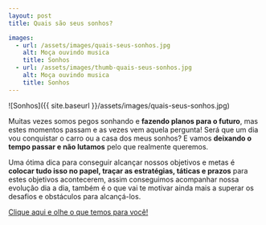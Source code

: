 ```yaml
---
layout: post
title: Quais são seus sonhos?

images: 
  - url: /assets/images/quais-seus-sonhos.jpg
    alt: Moça ouvindo musica
    title: Sonhos
  - url: /assets/images/thumb-quais-seus-sonhos.jpg
    alt: Moça ouvindo musica
    title: Sonhos
---
```


![Sonhos]({{ site.baseurl }}/assets/images/quais-seus-sonhos.jpg)

Muitas vezes somos pegos sonhando e **fazendo planos para o futuro**, mas estes momentos passam e as vezes vem aquela pergunta! Será que um dia vou conquistar o carro ou a casa dos meus sonhos? E vamos **deixando o tempo passar e não lutamos** pelo que realmente queremos.

Uma ótima dica para conseguir alcançar nossos objetivos e metas é **colocar tudo isso no papel, traçar as estratégias, táticas e prazos** para estes objetivos acontecerem, assim conseguimos acompanhar nossa evolução dia a dia, também é o que vai te motivar ainda mais a superar os desafios e obstáculos para alcançá-los.

[Clique aqui e olhe o que temos para você!](https://dl.dropboxusercontent.com/u/104095732/downloads-fique-azul/Controle%20Or%C3%A7ament%C3%A1rio%20Pessoal.xlsx)